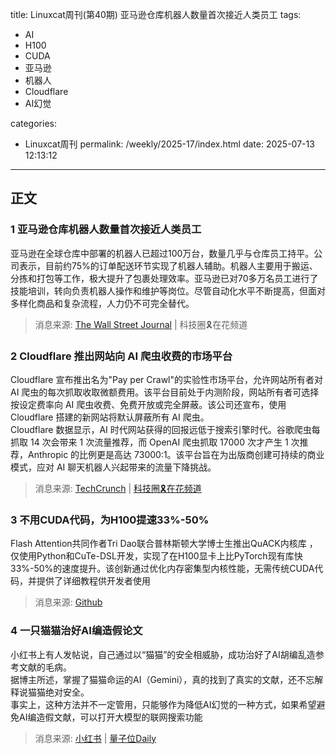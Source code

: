title: Linuxcat周刊(第40期) 亚马逊仓库机器人数量首次接近人类员工
tags:

- AI
- H100
- CUDA
- 亚马逊
- 机器人
- Cloudflare
- AI幻觉

categories:

- Linuxcat周刊
permalink: /weekly/2025-17/index.html
date: 2025-07-13 12:13:12

---

## 正文

### 1 亚马逊仓库机器人数量首次接近人类员工

亚马逊在全球仓库中部署的机器人已超过100万台，数量几乎与仓库员工持平。公司表示，目前约75%的订单配送环节实现了机器人辅助。机器人主要用于搬运、分拣和打包等工作，极大提升了包裹处理效率。亚马逊已对70多万名员工进行了技能培训，转向负责机器人操作和维护等岗位。尽管自动化水平不断提高，但面对多样化商品和复杂流程，人力仍不可完全替代。

> 消息来源: [The Wall Street Journal](https://www.wsj.com/tech/amazon-warehouse-robots-automation-942b814f?st=REtFZz&reflink=desktopwebshare_permalink) | 科技圈🎗在花频道

### 2 Cloudflare 推出网站向 AI 爬虫收费的市场平台

Cloudflare 宣布推出名为"Pay per Crawl"的实验性市场平台，允许网站所有者对 AI 爬虫的每次抓取收取微额费用。该平台目前处于内测阶段，网站所有者可选择按设定费率向 AI 爬虫收费、免费开放或完全屏蔽。该公司还宣布，使用 Cloudflare 搭建的新网站将默认屏蔽所有 AI 爬虫。  
Cloudflare 数据显示，AI 时代网站获得的回报远低于搜索引擎时代。谷歌爬虫每抓取 14 次会带来 1 次流量推荐，而 OpenAI 爬虫抓取 17000 次才产生 1 次推荐，Anthropic 的比例更是高达 73000:1。该平台旨在为出版商创建可持续的商业模式，应对 AI 聊天机器人兴起带来的流量下降挑战。

> 消息来源: [TechCrunch](https://techcrunch.com/2025/07/01/cloudflare-launches-a-marketplace-that-lets-websites-charge-ai-bots-for-scraping/) | [科技圈🎗在花频道](https://t.me/zaihuapd/34016)

### 3 不用CUDA代码，为H100提速33%-50%

Flash Attention共同作者Tri Dao联合普林斯顿大学博士生推出QuACK内核库 ，仅使用Python和CuTe-DSL开发，实现了在H100显卡上比PyTorch现有库快33%-50%的速度提升。该创新通过优化内存密集型内核性能，无需传统CUDA代码，并提供了详细教程供开发者使用  

> 消息来源: [Github](https://github.com/Dao-AILab/quack/blob/main/media/2025-07-10-membound-sol.md)

### 4 一只猫猫治好AI编造假论文

小红书上有人发帖说，自己通过以“猫猫”的安全相威胁，成功治好了AI胡编乱造参考文献的毛病。  
据博主所述，掌握了猫猫命运的AI（Gemini），真的找到了真实的文献，还不忘解释说猫猫绝对安全。  
事实上，这种方法并不一定管用，只能够作为降低AI幻觉的一种方式，如果希望避免AI编造假文献，可以打开大模型的联网搜索功能  

> 消息来源: [小红书](http://xhslink.com/a/pg0nZPUiFiZfb) | [量子位Daily](https://zhuanlan.zhihu.com/p/1923420292425953916)

